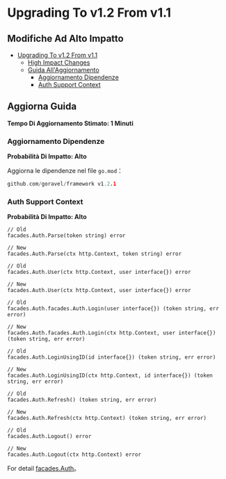 # Upgrading To v1.2 From v1.1

## Modifiche Ad Alto Impatto

- [Upgrading To v1.2 From v1.1](#upgrading-to-v12-from-v11)
  - [High Impact Changes](#high-impact-changes)
  - [Guida All'Aggiornamento](#upgrade-guide)
    - [Aggiornamento Dipendenze](#updating-dependencies)
    - [Auth Support Context](#auth-support-context)

## Aggiorna Guida

**Tempo Di Aggiornamento Stimato: 1 Minuti**

### Aggiornamento Dipendenze

**Probabilità Di Impatto: Alto**

Aggiorna le dipendenze nel file `go.mod`：

```go
github.com/goravel/framework v1.2.1
```

### Auth Support Context

**Probabilità Di Impatto: Alto**

```
// Old
facades.Auth.Parse(token string) error

// New
facades.Auth.Parse(ctx http.Context, token string) error
```

```
// Old
facades.Auth.User(ctx http.Context, user interface{}) error

// New
facades.Auth.User(ctx http.Context, user interface{}) error
```

```
// Old
facades.Auth.facades.Auth.Login(user interface{}) (token string, err error)

// New
facades.Auth.facades.Auth.Login(ctx http.Context, user interface{}) (token string, err error)
```

```
// Old
facades.Auth.LoginUsingID(id interface{}) (token string, err error)

// New
facades.Auth.LoginUsingID(ctx http.Context, id interface{}) (token string, err error)
```

```
// Old
facades.Auth.Refresh() (token string, err error)

// New
facades.Auth.Refresh(ctx http.Context) (token string, err error)
```

```
// Old
facades.Auth.Logout() error

// New
facades.Auth.Logout(ctx http.Context) error
```

For detail [facades.Auth](../security/authentication)。
